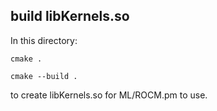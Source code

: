 ## build libKernels.so

In this directory:

`cmake .`

`cmake --build .`

to create libKernels.so for ML/ROCM.pm to use.
